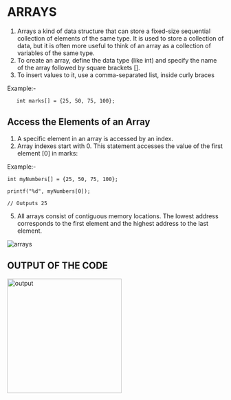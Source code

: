 # ARRAYS
1) Arrays a kind of data structure that can store a fixed-size sequential collection of elements of the same type.
It is used to store a collection of data, but it is often more useful to think of an array as a collection of variables of the same type.
2) To create an array, define the data type (like int) and specify the name of the array followed by square brackets [].
3) To insert values to it, use a comma-separated list, inside curly braces

 Example:-

       int marks[] = {25, 50, 75, 100};
       
## Access the Elements of an Array

1) A specific element in an array is accessed by an index.
2) Array indexes start with 0.
This statement accesses the value of the first element [0] in marks:

Example:-

    int myNumbers[] = {25, 50, 75, 100};
  
    printf("%d", myNumbers[0]);

    // Outputs 25

5) All arrays consist of contiguous memory locations. The lowest address corresponds to the first element and the highest address to the last element.

![arrays](https://user-images.githubusercontent.com/124857399/228868545-5fd2e17b-9685-4b94-ba32-12d644ec01b7.jpeg)


## OUTPUT OF THE CODE

<img width="266" alt="output" src="https://user-images.githubusercontent.com/124857399/228872822-dea48839-4e7e-4981-a872-e3c0e8a925cd.png">
